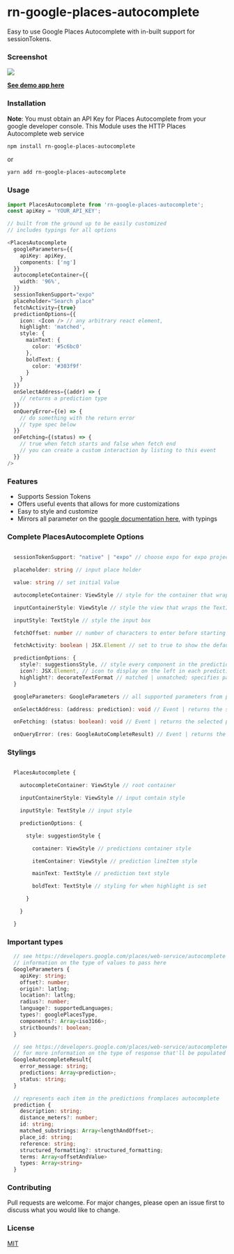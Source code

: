 
# rn-google-places-autocomplete

Easy to use Google Places Autocomplete with in-built support for sessionTokens.

### Screenshot
![](./screenshot/1.gif)

**[See demo app here](https://expo.io/@devrue/places-autocomplete-demo "rn-google-places-autocomplete")**


### Installation

**Note**: You must obtain an API Key for Places Autocomplete from your google developer console. This Module uses the HTTP Places Autocomplete web service 

```bash
npm install rn-google-places-autocomplete
```
or 

```bash
yarn add rn-google-places-autocomplete
```

### Usage

```typescript
import PlacesAutocomplete from 'rn-google-places-autocomplete';
const apiKey = 'YOUR_API_KEY';

// built from the ground up to be easily customized
// includes typings for all options

<PlacesAutocomplete
  googleParameters={{
    apiKey: apiKey,
    components: ['ng']
  }}
  autocompleteContainer={{
    width: '96%',
  }}
  sessionTokenSupport="expo"
  placeholder="Search place"
  fetchActivity={true}
  predictionOptions={{
    icon: <Icon /> // any arbitrary react element,
    highlight: 'matched',
    style: {
      mainText: {
        color: '#5c6bc0'
      },
      boldText: {
        color: '#303f9f'
      }
    }
  }}
  onSelectAddress={(addr) => {
    // returns a prediction type
  }}
  onQueryError={(e) => {
    // do something with the return error
    // type spec below
  }}
  onFetching={(status) => {
    // true when fetch starts and false when fetch end
    // you can create a custom interaction by listing to this event
  }}
/>

```

### Features

* Supports Session Tokens
* Offers useful events that allows for more customizations
* Easy to style and customize
* Mirrors all parameter on the [google documentation here](https://developers.google.com/places/web-service/autocomplete/ "Google Places Autocomplete"), with typings


### Complete PlacesAutocomplete Options

```typescript

  sessionTokenSupport: "native" | "expo" // choose expo for expo project and native otherwise

  placeholder: string // input place holder

  value: string // set initial Value

  autocompleteContainer: ViewStyle // style for the container that wraps everything

  inputContainerStyle: ViewStyle // style the view that wraps the TextInput

  inputStyle: TextStyle // style the input box

  fetchOffset: number // number of characters to enter before starting places search

  fetchActivity: boolean | JSX.Element // set to true to show the default fetch activity or passing in your own Element

  predictionOptions: {
    style?: suggestionsStyle, // style every component in the predictions list see styling for more information
    icon?: JSX.Element, // icon to display on the left in each prediction item
    highlight?: decorateTextFormat // matched | unmatched; specifies part of prediction result to highlight
  }

  googleParameters: GoogleParameters // all supported parameters from places autocomplete. see https://developers.google.com/places/web-service/autocomplete

  onSelectAddress: (address: prediction): void // Event | returns the selected prediction type

  onFetching: (status: boolean): void // Event | returns the selected prediction type

  onQueryError: (res: GoogleAutoCompleteResult) // Event | returns the Result from Google Places when status != 'OK'

```

### Stylings

```typescript

  PlacesAutocomplete {

    autocompleteContainer: ViewStyle // root container

    inputContainerStyle: ViewStyle // input contain style

    inputStyle: TextStyle // input style

    predictionOptions: {

      style: suggestionStyle {

        container: ViewStyle // predictions container style

        itemContainer: ViewStyle // prediction lineItem style

        mainText: TextStyle // prediction text style

        boldText: TextStyle // styling for when highlight is set

      }

    }

  }

```
### Important types

```typescript
  // see https://developers.google.com/places/web-service/autocomplete for more 
  // information on the type of values to pass here
  GoogleParameters {
    apiKey: string;
    offset?: number;
    origin?: latlng;
    location?: latlng;
    radius?: number;
    language?: supportedLanguages;
    types?: googlePlacesType,
    components?: Array<iso3166>;
    strictbounds?: boolean;
  }

  // see https://developers.google.com/places/web-service/autocomplete#place_autocomplete_responses
  // for more information on the type of response that'll be populated here
  GoogleAutocompleteResult{
    error_message: string;
    predictions: Array<prediction>;
    status: string;
  }

  // represents each item in the predictions fromplaces autocomplete
  prediction {
    description: string;
    distance_meters?: number;
    id: string;
    matched_substrings: Array<lengthAndOffset>;
    place_id: string;
    reference: string;
    structured_formatting?: structured_formatting;
    terms: Array<offsetAndValue>
    types: Array<string>
  }

```


### Contributing
Pull requests are welcome. For major changes, please open an issue first to discuss what you would like to change.

### License
[MIT](https://choosealicense.com/licenses/mit/)
